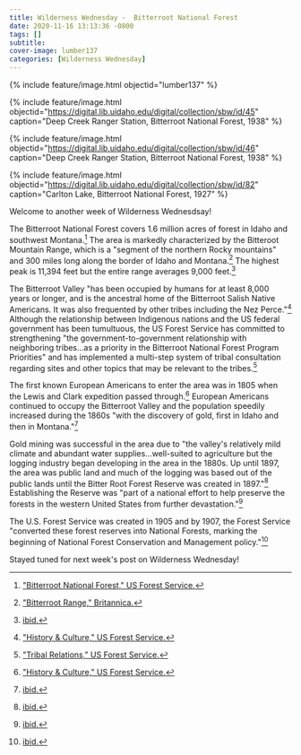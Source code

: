 ```yaml
---
title: Wilderness Wednesday -  Bitterroot National Forest
date: 2020-11-16 13:13:36 -0800
tags: []
subtitle: 
cover-image: lumber137
categories: [Wilderness Wednesday]
---
```


{% include feature/image.html objectid="lumber137" %}

{% include feature/image.html objectid="https://digital.lib.uidaho.edu/digital/collection/sbw/id/45" caption="Deep Creek Ranger Station, Bitterroot National Forest, 1938" %}

{% include feature/image.html objectid="https://digital.lib.uidaho.edu/digital/collection/sbw/id/46" caption="Deep Creek Ranger Station, Bitterroot National Forest, 1938" %}

{% include feature/image.html objectid="https://digital.lib.uidaho.edu/digital/collection/sbw/id/82" caption="Carlton Lake, Bitterroot National Forest, 1927" %}

Welcome to another week of Wilderness Wednesdsay! 

The Bitterroot National Forest covers 1.6 million acres of forest in Idaho and southwest Montana.[^1] The area is markedly characterized by the Bitteroot Mountain Range, which is a "segment of the northern Rocky mountains" and 300 miles long along the border of Idaho and Montana.[^2] The highest peak is 11,394 feet but the entire range averages 9,000 feet.[^3]

The Bitterroot Valley "has been occupied by humans for at least 8,000 years or longer, and is the ancestral home of the Bitterroot Salish Native Americans. It was also frequented by other tribes including the Nez Perce."[^4] Although the relationship between Indigenous nations and the US federal government has been tumultuous, the US Forest Service has committed to strengthening "the government-to-government relationship with neighboring tribes...as a priority in the Bitterroot National Forest Program Priorities" and has implemented a multi-step system of tribal consultation regarding sites and other topics that may be relevant to the tribes.[^5]

The first known European Americans to enter the area was in 1805 when the Lewis and Clark expedition passed through.[^6] European Americans continued to occupy the Bitterroot Valley and the population speedily increased during the 1860s "with the discovery of gold, first in Idaho and then in Montana."[^7]

Gold mining was successful in the area due to "the valley's relatively mild climate and abundant water supplies...well-suited to agriculture but the logging industry began developing in the area in the 1880s. Up until 1897, the area was public land and much of the logging was based out of the public lands until the Bitter Root Forest Reserve was created in 1897."[^8] Establishing the Reserve was "part of a national effort to help preserve the forests in the western United States from further devastation."[^9]

The U.S. Forest Service was created in 1905 and by 1907, the Forest Service "converted these forest reserves into National Forests, marking the beginning of National Forest Conservation and Management policy."[^10]

Stayed tuned for next week's post on Wilderness Wednesday!

[^1]: ["Bitterroot National Forest," US Forest Service.](https://www.fs.usda.gov/bitterroot/)

[^2]: ["Bitterroot Range," Britannica.](https://www.britannica.com/place/Bitterroot-Range)

[^3]: [ibid.](https://www.britannica.com/place/Bitterroot-Range)

[^4]: ["History & Culture," US Forest Service.](https://www.fs.usda.gov/main/bitterroot/learning/history-culture#:~:text=The%20Bitterroot%20National%20Forest%20has,Oreille%2C%20Shoshone%20and%20Nez%20Perce.)

[^5]: ["Tribal Relations," US Forest Service.](https://www.fs.usda.gov/main/bitterroot/workingtogether/tribalrelations)

[^6]: ["History & Culture," US Forest Service.](https://www.fs.usda.gov/main/bitterroot/learning/history-culture#:~:text=The%20Bitterroot%20National%20Forest%20has,Oreille%2C%20Shoshone%20and%20Nez%20Perce.)

[^7]: [ibid.](https://www.fs.usda.gov/main/bitterroot/learning/history-culture#:~:text=The%20Bitterroot%20National%20Forest%20has,Oreille%2C%20Shoshone%20and%20Nez%20Perce.)

[^8]: [ibid.](https://www.fs.usda.gov/main/bitterroot/learning/history-culture#:~:text=The%20Bitterroot%20National%20Forest%20has,Oreille%2C%20Shoshone%20and%20Nez%20Perce.)

[^9]: [ibid.](https://www.fs.usda.gov/main/bitterroot/learning/history-culture#:~:text=The%20Bitterroot%20National%20Forest%20has,Oreille%2C%20Shoshone%20and%20Nez%20Perce.)

[^10]: [ibid.](https://www.fs.usda.gov/main/bitterroot/learning/history-culture#:~:text=The%20Bitterroot%20National%20Forest%20has,Oreille%2C%20Shoshone%20and%20Nez%20Perce.)
